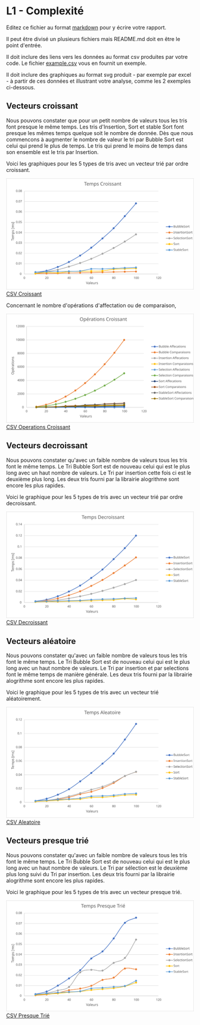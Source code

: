 # L1 - Complexité

Editez ce fichier au format [markdown](https://github.com/adam-p/markdown-here/wiki/Markdown-Cheatsheet) pour y écrire 
votre rapport. 

Il peut être divisé un plusieurs fichiers mais README.md doit en être le point d'entrée. 

Il doit inclure des liens vers les données au format csv produites par votre code. Le fichier [example.csv](csv/example.csv) 
vous en fournit un exemple.

Il doit inclure des graphiques au format svg produit - par exemple par excel - à partir de ces 
données et illustrant votre analyse, comme les 2 exemples ci-dessous. 

## Vecteurs croissant

Nous pouvons constater que pour un petit nombre de valeurs tous les tris font presque le même temps.
Les tris d'Insertion, Sort et stable Sort font presque les mêmes temps quelque soit le nombre de donnée.
Dès que nous commencons à augmenter le nombre de valeur le tri par Bubble Sort est celui qui prend le plus de temps.
Le tris qui prend le moins de temps dans son ensemble est le tris par Insertion.

Voici les graphiques pour les 5 types de tris avec un vecteur trié par ordre croissant.

![croissant](svg/tri_croissant.svg)
[CSV Croissant](csv/tri_croissant.csv) 

Concernant le nombre d'opérations d'affectation ou de comparaison,

![croissant](svg/operations_croissant.svg)
[CSV Operations Croissant](csv/operation_croissant.csv) 

## Vecteurs decroissant

Nous pouvons constater qu'avec un faible nombre de valeurs tous les tris font le même temps.
Le Tri Bubble Sort est de nouveau celui qui est le plus long avec un haut nombre de valeurs.
Le Tri par insertion cette fois ci est le deuxième plus long.
Les deux tris fourni par la librairie alogrithme sont encore les plus rapides.

Voici le graphique pour les 5 types de tris avec un vecteur trié par ordre decroissant.

![decroissant](svg/tri_decroissant.svg)
[CSV Decroissant](csv/tri_decroissant.csv)

## Vecteurs aléatoire

Nous pouvons constater qu'avec un faible nombre de valeurs tous les tris font le même temps.
Le Tri Bubble Sort est de nouveau celui qui est le plus long avec un haut nombre de valeurs.
Le Tri par insertion et par selections font le même temps de manière générale.
Les deux tris fourni par la librairie alogrithme sont encore les plus rapides.

Voici le graphique pour les 5 types de tris avec un vecteur trié aléatoirement.

![aleatoire](svg/tri_aleatoire.svg)
[CSV Aleatoire](csv/tri_aleatoire.csv)

## Vecteurs presque trié

Nous pouvons constater qu'avec un faible nombre de valeurs tous les tris font le même temps.
Le Tri Bubble Sort est de nouveau celui qui est le plus long avec un haut nombre de valeurs.
Le Tri par sélection est le deuxième plus long suivi du Tri par insertion.
Les deux tris fourni par la librairie alogrithme sont encore les plus rapides.

Voici le graphique pour les 5 types de tris avec un vecteur presque trié.

![presqueTrie](svg/tri_presqueTrie.svg)
[CSV Presque Trié](csv/tri_presqueTrie.csv)
